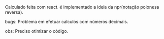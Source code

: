 Calculado feita com react.
é implementado a ideia da npr(notação polonesa reversa).

bugs:
Problema em efetuar calculos com números decimais.

obs:
Preciso otimizar o código.
